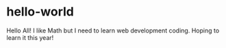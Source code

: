 # hello-world
Hello All!
I like Math but I need to learn web development coding. Hoping to learn it this year! 
